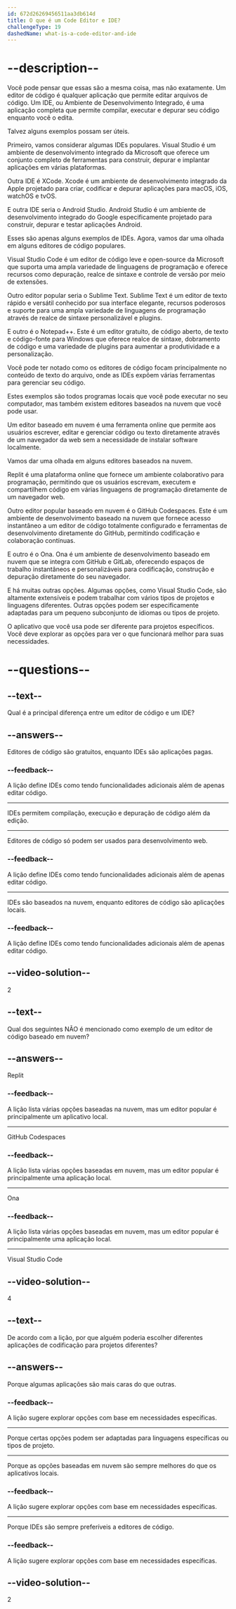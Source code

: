 ```yaml
---
id: 672d26269456511aa3db614d
title: O que é um Code Editor e IDE?
challengeType: 19
dashedName: what-is-a-code-editor-and-ide
---
```


# --description--

Você pode pensar que essas são a mesma coisa, mas não exatamente. Um editor de código é qualquer aplicação que permite editar arquivos de código. Um IDE, ou Ambiente de Desenvolvimento Integrado, é uma aplicação completa que permite compilar, executar e depurar seu código enquanto você o edita.

Talvez alguns exemplos possam ser úteis.

Primeiro, vamos considerar algumas IDEs populares. Visual Studio é um ambiente de desenvolvimento integrado da Microsoft que oferece um conjunto completo de ferramentas para construir, depurar e implantar aplicações em várias plataformas.

Outra IDE é XCode. Xcode é um ambiente de desenvolvimento integrado da Apple projetado para criar, codificar e depurar aplicações para macOS, iOS, watchOS e tvOS.

E outra IDE seria o Android Studio. Android Studio é um ambiente de desenvolvimento integrado do Google especificamente projetado para construir, depurar e testar aplicações Android.

Esses são apenas alguns exemplos de IDEs. Agora, vamos dar uma olhada em alguns editores de código populares.

Visual Studio Code é um editor de código leve e open-source da Microsoft que suporta uma ampla variedade de linguagens de programação e oferece recursos como depuração, realce de sintaxe e controle de versão por meio de extensões.

Outro editor popular seria o Sublime Text. Sublime Text é um editor de texto rápido e versátil conhecido por sua interface elegante, recursos poderosos e suporte para uma ampla variedade de linguagens de programação através de realce de sintaxe personalizável e plugins.

E outro é o Notepad++. Este é um editor gratuito, de código aberto, de texto e código-fonte para Windows que oferece realce de sintaxe, dobramento de código e uma variedade de plugins para aumentar a produtividade e a personalização.

Você pode ter notado como os editores de código focam principalmente no conteúdo de texto do arquivo, onde as IDEs expõem várias ferramentas para gerenciar seu código.

Estes exemplos são todos programas locais que você pode executar no seu computador, mas também existem editores baseados na nuvem que você pode usar.

Um editor baseado em nuvem é uma ferramenta online que permite aos usuários escrever, editar e gerenciar código ou texto diretamente através de um navegador da web sem a necessidade de instalar software localmente.

Vamos dar uma olhada em alguns editores baseados na nuvem.

Replit é uma plataforma online que fornece um ambiente colaborativo para programação, permitindo que os usuários escrevam, executem e compartilhem código em várias linguagens de programação diretamente de um navegador web.

Outro editor popular baseado em nuvem é o GitHub Codespaces. Este é um ambiente de desenvolvimento baseado na nuvem que fornece acesso instantâneo a um editor de código totalmente configurado e ferramentas de desenvolvimento diretamente do GitHub, permitindo codificação e colaboração contínuas.

E outro é o Ona. Ona é um ambiente de desenvolvimento baseado em nuvem que se integra com GitHub e GitLab, oferecendo espaços de trabalho instantâneos e personalizáveis para codificação, construção e depuração diretamente do seu navegador.

E há muitas outras opções. Algumas opções, como Visual Studio Code, são altamente extensíveis e podem trabalhar com vários tipos de projetos e linguagens diferentes. Outras opções podem ser especificamente adaptadas para um pequeno subconjunto de idiomas ou tipos de projeto.

O aplicativo que você usa pode ser diferente para projetos específicos. Você deve explorar as opções para ver o que funcionará melhor para suas necessidades.

# --questions--

## --text--

Qual é a principal diferença entre um editor de código e um IDE?

## --answers--

Editores de código são gratuitos, enquanto IDEs são aplicações pagas.

### --feedback--

A lição define IDEs como tendo funcionalidades adicionais além de apenas editar código.

---

IDEs permitem compilação, execução e depuração de código além da edição.

---

Editores de código só podem ser usados para desenvolvimento web.

### --feedback--

A lição define IDEs como tendo funcionalidades adicionais além de apenas editar código.

---

IDEs são baseados na nuvem, enquanto editores de código são aplicações locais.

### --feedback--

A lição define IDEs como tendo funcionalidades adicionais além de apenas editar código.

## --video-solution--

2

## --text--

Qual dos seguintes NÃO é mencionado como exemplo de um editor de código baseado em nuvem?

## --answers--

Replit

### --feedback--

A lição lista várias opções baseadas na nuvem, mas um editor popular é principalmente um aplicativo local.

---

GitHub Codespaces

### --feedback--

A lição lista várias opções baseadas em nuvem, mas um editor popular é principalmente uma aplicação local.

---

Ona

### --feedback--

A lição lista várias opções baseadas em nuvem, mas um editor popular é principalmente uma aplicação local.

---

Visual Studio Code

## --video-solution--

4

## --text--

De acordo com a lição, por que alguém poderia escolher diferentes aplicações de codificação para projetos diferentes?

## --answers--

Porque algumas aplicações são mais caras do que outras.

### --feedback--

A lição sugere explorar opções com base em necessidades específicas.

---

Porque certas opções podem ser adaptadas para linguagens específicas ou tipos de projeto.

---

Porque as opções baseadas em nuvem são sempre melhores do que os aplicativos locais.

### --feedback--

A lição sugere explorar opções com base em necessidades específicas.

---

Porque IDEs são sempre preferíveis a editores de código.

### --feedback--

A lição sugere explorar opções com base em necessidades específicas.

## --video-solution--

2
